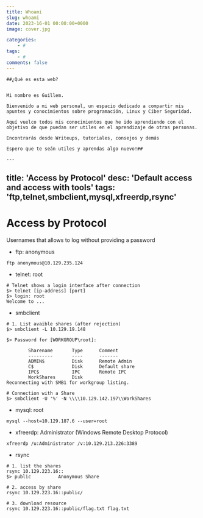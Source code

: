```yaml
---
title: Whoami
slug: whoami
date: 2023-16-01 00:00:00+0000
image: cover.jpg

categories:
    - #
tags:
    - #
comments: false
---
```

    ##¿Qué es esta web?


    Mi nombre es Guillem.

    Bienvenido a mi web personal, un espacio dedicado a compartir mis apuntes y conocimientos sobre programación, Linux y Ciber Seguridad.

    Aquí vuelco todos mis conocimientos que he ido aprendiendo con el objetivo de que puedan ser utiles en el aprendizaje de otras personas.

    Encontrarás desde Writeups, tutoriales, consejos y demás

    Espero que te seán utiles y aprendas algo nuevo!##

    ---
title: 'Access by Protocol'
desc: 'Default access and access with tools'
tags: 'ftp,telnet,smbclient,mysql,xfreerdp,rsync'
---

# Access by Protocol

Usernames that allows to log without providing a password

* ftp: anonymous

```
ftp anonymous@10.129.235.124
```

* telnet: root

```
# Telnet shows a login interface after connection
$> telnet [ip-address] [port]
$> login: root
Welcome to ...
```

* smbclient

```
# 1. List avaible shares (after rejection)
$> smbclient -L 10.129.19.148

$> Password for [WORKGROUP\root]:

        Sharename       Type      Comment
        ---------       ----      -------
        ADMIN$          Disk      Remote Admin
        C$              Disk      Default share
        IPC$            IPC       Remote IPC
        WorkShares      Disk      
Reconnecting with SMB1 for workgroup listing.

# Connection with a Share
$> smbclient -U '%' -N \\\\10.129.142.197\\WorkShares
```

* mysql: root

```
mysql --host=10.129.187.6 --user=root
```

* xfreerdp: Administrator (Windows Remote Desktop Protocol)

```
xfreerdp /u:Administrator /v:10.129.213.226:3389 
```

* rsync

```
# 1. list the shares
rsync 10.129.223.16::
$> public          Anonymous Share

# 2. access by share
rsync 10.129.223.16::public/

# 3. download resource
rsync 10.129.223.16::public/flag.txt flag.txt
```














